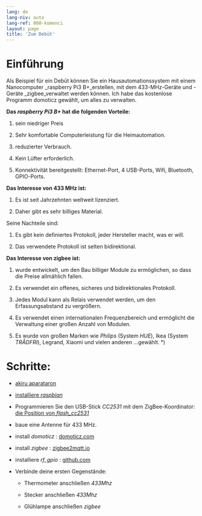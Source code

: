 ```yaml
---
lang: de
lang-niv: auto
lang-ref: 000-komenci
layout: page
title: 'Zum Debüt'
---
```


# Einführung
Als Beispiel für ein Debüt können Sie ein Hausautomationssystem mit einem Nanocomputer _raspberry Pi3 B+_erstellen, mit dem 433-MHz-Geräte und -Geräte _zigbee_verwaltet werden können. Ich habe das kostenlose Programm domoticz gewählt, um alles zu verwalten.

**Das _raspberry Pi3 B+_ hat die folgenden Vorteile:**

 1. sein niedriger Preis


 2. Sehr komfortable Computerleistung für die Heimautomation.


 3. reduzierter Verbrauch.


 4. Kein Lüfter erforderlich.


 5. Konnektivität bereitgestellt: Ethernet-Port, 4 USB-Ports, Wifi, Bluetooth, GPIO-Ports.




**Das Interesse von 433 MHz ist:**

 1. Es ist seit Jahrzehnten weltweit lizenziert.


 2. Daher gibt es sehr billiges Material.



 
Seine Nachteile sind:

 1. Es gibt kein definiertes Protokoll, jeder Hersteller macht, was er will.


 2. Das verwendete Protokoll ist selten bidirektional.




**Das Interesse von zigbee ist:**

 1. wurde entwickelt, um den Bau billiger Module zu ermöglichen, so dass die Preise allmählich fallen.


 1. Es verwendet ein offenes, sicheres und bidirektionales Protokoll.


 1. Jedes Modul kann als Relais verwendet werden, um den Erfassungsabstand zu vergrößern.


 1. Es verwendet einen internationalen Frequenzbereich und ermöglicht die Verwaltung einer großen Anzahl von Modulen.


 1. Es wurde von großen Marken wie _Philips_ (System _HUE_), Ikea (System _TRÅDFRI_), Legrand, Xiaomi und vielen anderen ...gewählt. °)




# Schritte:

* [akiru aparataron](_posts/2020-08-31-aparataro.md)


* [installiere _raspbian_](_posts/2020-12-22-instali_raspbian.md)


* Programmieren Sie den USB-Stick _CC2531_  mit dem ZigBee-Koordinator: [ die Position von _flash_cc2531_](https://jmichault.github.io/flash_cc2531-dok/)


* baue eine Antenne für 433 MHz.


* install _domoticz_ : [domoticz.com](https://www.domoticz.com/wiki/Raspberry_Pi)
  


* install _zigbee_ : [zigbee2mqtt.io](https://www.zigbee2mqtt.io/getting_started/running_zigbee2mqtt.html)


* installiere _rf_gpio_ : [github.com](https://github.com/jmichault/rf_gpio/blob/master/LeguMin.md)
  


* Verbinde deine ersten Gegenstände:  


  * Thermometer anschließen _433Mhz_


  * Stecker anschließen _433Mhz_


  * Glühlampe anschließen _zigbee_



